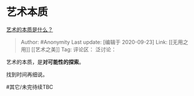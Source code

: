 # 艺术本质
[艺术的本质是什么？](https://www.zhihu.com/question/19581528/answer/1487922262)

> Author: #Anonymity
> Last update: [编辑于 2020-09-23]
> Link: [[无用之用]] [[艺术之美]]
> Tag:
> 评论区：
> 泛讨论：

艺术的本质，是**对可能性的探索**。

找到时间再细说。

#其它/未完待续TBC
